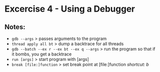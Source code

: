 # Excercise 4 - Using a Debugger

## Notes:
- `gdb --args` > passes arguments to the program
- `thread apply all bt` > dump a backtrace for all threads
- `gdb --batch --ex r --ex bt --ex q --args` > run the program so that if it bombs, you get a backtrace
- `run [args]` > start program with [args]
- `break [file:]function` > set break point at [file:]function _shortcut: *b*_
